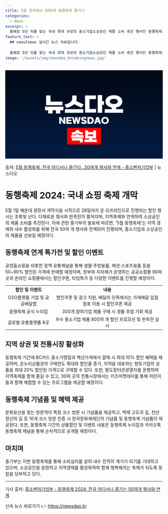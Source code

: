 ```yaml
---
title: 5월 전국에서 50여개 동행축제 즐기기
categories:
  - News
excerpt: >
  올해로 5년 차를 맞는 국내 최대 규모의 중소기업소상공인 제품 소비 촉진 행사인 동행축제가 열린다. 다음 달…
feature_text: >
  ## seoulnews 실시간 뉴스 속보입니다.

  올해로 5년 차를 맞는 국내 최대 규모의 중소기업소상공인 제품 소비 촉진 행사인 동행축제가 열린다. 다음 달…
image: '/assets/img/newsdao_breakingnews.jpg'
---
```


![뉴스다오 속보](/assets/img/newsdao_breakingnews.jpg)

<p>출처: <a href="https://newsdao.kr/3668" rel="dofollow">5월 동행축제, 전국 어디서나 즐긴다…50여개 행사와 연계 - 중소벤처기업부</a> | 뉴스다오</p>

<h1>동행축제 2024: 국내 쇼핑 축제 개막</h1>

<p data-ke-size="size16">5월 1일 해운대 광장서 개막식을 시작으로 28일까지 온·오프라인으로 진행되는 할인 행사는 초록빛 난다. 다채로운 행사와 판촉전이 펼쳐지며, 지역축제와 연계하여 소상공인의 제품 소비를 촉진한다. 이에 관한 중기부의 발표에 따르면, '5월 동행축제'는 지역 경제와 내수 활성화를 위해 전국 50여 개 행사와 연계되어 진행되며, 중소기업과 소상공인의 제품을 선보일 예정이다.</p>

<h2 data-ke-size="size26">동행축제 연계 특가전 및 할인 이벤트</h2>

<p data-ke-size="size16">공영홈쇼핑을 비롯한 정책 유통채널을 통해 생활·주방용품, 패션·스포츠용품 등을 50~90% 할인된 가격에 판매할 예정이며, 정부와 지자체가 운영하는 공공쇼핑몰 90여 곳과 온라인 쇼핑몰에서는 할인쿠폰, 타임특가 등 다양한 이벤트를 진행할 예정이다.</p>

<table>
	<tr>
		<td style="text-align: center; height: 17px;"><b>할인 및 이벤트</b></td>
		<td style="text-align: center; height: 17px;"><b>내용</b></td>
	</tr>
	<tr>
		<td style="text-align: center; height: 17px;">O2O플랫폼 기업 및 공공배달앱</td>
		<td style="text-align: center; height: 17px;">할인쿠폰 및 광고 지원, 배달의 민족에서는 가게배달 입점 점포 이용 시 할인쿠폰 제공</td>
	</tr>
	<tr>
		<td style="text-align: center; height: 17px;">동행축제 공식 누리집</td>
		<td style="text-align: center; height: 17px;">300개 참여기업 제품 구매 시 경품 추첨 기회 제공</td>
	</tr>
	<tr>
		<td style="text-align: center; height: 17px;">글로벌 유통플랫폼 8곳</td>
		<td style="text-align: center; height: 17px;">우수 중소기업 제품 800여 개 할인 프로모션 및 판촉전 실시</td>
	</tr>
</table>

<h2 data-ke-size="size26">지역 상권 및 전통시장 활성화</h2>

<p data-ke-size="size16">동행축제 기간에 BC카드 중소가맹점과 백년가게에서 결제 시 최대 10% 할인 혜택을 제공하며, 온누리상품권의 구매한도 확대와 할인율 증가, 지역을 대표하는 향토기업의 상품을 최대 20% 할인된 가격으로 구매할 수 있다. 또한, 팔도장터관광열차를 운행하여 지역축제를 함께 즐길 수 있고, 30여 곳의 전통시장에서는 키즈마켓데이를 통해 어린이들과 함께 체험할 수 있는 프로그램을 제공할 예정이다.</p>

<h2 data-ke-size="size26">동행축제 기념품 및 혜택 제공</h2>

<p data-ke-size="size16">문화유산을 찾는 방문객이 특정 코스 방문 시 기념품을 제공하고, 백제 고도의 길, 천년 정신의 길 등 10개 코스 방문 인증 시 한국문화재재단의 기념품 및 동행축제 기념품이 제공된다. 또한, 동행축제 기간의 상품할인 및 이벤트 내용은 동행축제 누리집과 카카오톡 동행축제 채널을 통해 순차적으로 공개될 예정이다.</p>

<h2 data-ke-size="size26">마치며</h2>

<p data-ke-size="size16">중기부는 이번 동행축제를 통해 소비심리를 살려 내수 진작의 계기가 되기를 기대하고 있으며, 소상공인을 응원하고 지역경제를 활성화하여 함께 행복해지는 축제가 되도록 동참을 당부하고 있다.</p>

<hr>

<p data-ke-size="size16">기사 출처: <a href="https://newsdao.kr/3668">중소벤처기업부 - 동행축제 2024: 전국 어디서나 즐기는 50여개 행사와 연계</a></p> 

신속 뉴스 바로가기 👉 <a href="https://newsdao.kr" rel="dofollow">https://newsdao.kr</a>


